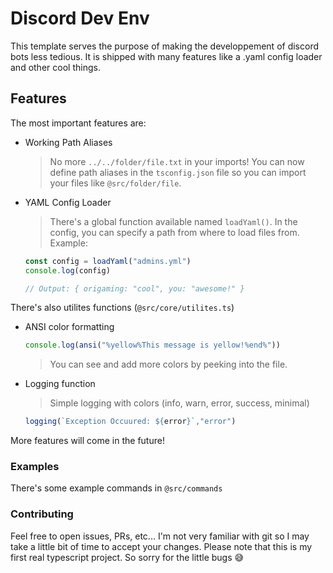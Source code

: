 # Discord Dev Env

This template serves the purpose of making the developpement of discord bots less tedious. It is shipped with many features like a .yaml config loader and other cool things.

## Features

The most important features are:
- Working Path Aliases
    > No more `../../folder/file.txt` in your imports! You can now define path aliases in the `tsconfig.json` file so you can import your files like `@src/folder/file`.
- YAML Config Loader
    > There's a global function available named `loadYaml()`. In the config, you can specify a path from where to load files from.
    > Example:
    ```javascript
    const config = loadYaml("admins.yml")
    console.log(config)

    // Output: { origaming: "cool", you: "awesome!" }
    ```

There's also utilites functions (`@src/core/utilites.ts`)
- ANSI color formatting
    ```javascript
    console.log(ansi("%yellow%This message is yellow!%end%"))
    ```
    > You can see and add more colors by peeking into the file.
- Logging function
    > Simple logging with colors (info, warn, error, success, minimal)
    ```javascript
    logging(`Exception Occuured: ${error}`,"error")
    ```

More features will come in the future!

### Examples

There's some example commands in `@src/commands`

### Contributing

Feel free to open issues, PRs, etc... I'm not very familiar with git so I may take a little bit of time to accept your changes. Please note that this is my first real typescript project. So sorry for the little bugs 😅